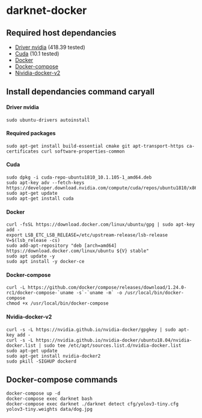 # darknet-docker

## Required host dependancies

- [Driver nvidia](https://www.nvidia.fr/Download/index.aspx) (418.39 tested)
- [Cuda](https://developer.nvidia.com/cuda-downloads) (10.1 tested)
- [Docker](https://docs.docker.com/install/)
- [Docker-compose](https://github.com/docker/compose/releases)
- [Nividia-docker-v2](https://github.com/nvidia/nvidia-docker/wiki/Installation-(version-2.0))

## Install dependancies command caryall


#### Driver nvidia

```
sudo ubuntu-drivers autoinstall
```

#### Required packages

```
sudo apt-get install build-essential cmake git apt-transport-https ca-certificates curl software-properties-common
```

#### Cuda

```
sudo dpkg -i cuda-repo-ubuntu1810_10.1.105-1_amd64.deb
sudo apt-key adv --fetch-keys https://developer.download.nvidia.com/compute/cuda/repos/ubuntu1810/x86_64/7fa2af80.pub
sudo apt-get update
sudo apt-get install cuda
```

#### Docker

```
curl -fsSL https://download.docker.com/linux/ubuntu/gpg | sudo apt-key add -
export LSB_ETC_LSB_RELEASE=/etc/upstream-release/lsb-release
V=$(lsb_release -cs)
sudo add-apt-repository "deb [arch=amd64] https://download.docker.com/linux/ubuntu ${V} stable"
sudo apt update -y
sudo apt install -y docker-ce
```

#### Docker-compose

```
curl -L https://github.com/docker/compose/releases/download/1.24.0-rc1/docker-compose-`uname -s`-`uname -m` -o /usr/local/bin/docker-compose
chmod +x /usr/local/bin/docker-compose
```

#### Nvidia-docker-v2

```
curl -s -L https://nvidia.github.io/nvidia-docker/gpgkey | sudo apt-key add -
curl -s -L https://nvidia.github.io/nvidia-docker/ubuntu18.04/nvidia-docker.list | sudo tee /etc/apt/sources.list.d/nvidia-docker.list
sudo apt-get update
sudo apt-get install nvidia-docker2
sudo pkill -SIGHUP dockerd
``` 

## Docker-compose commands

```
docker-compose up -d
docker-compose exec darknet bash
docker-compose exec darknet ./darknet detect cfg/yolov3-tiny.cfg yolov3-tiny.weights data/dog.jpg
```
